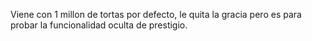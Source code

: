 Viene con 1 millon de tortas por defecto, le quita la gracia pero es para probar la funcionalidad oculta de prestigio.
